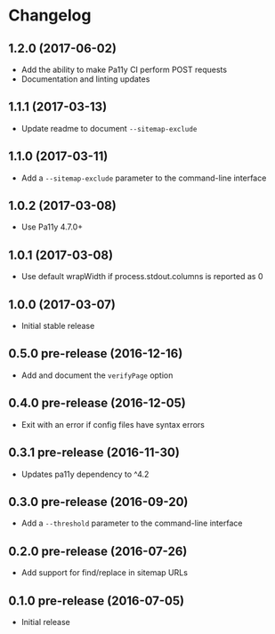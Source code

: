
# Changelog

## 1.2.0 (2017-06-02)

  * Add the ability to make Pa11y CI perform POST requests
  * Documentation and linting updates

## 1.1.1 (2017-03-13)

  * Update readme to document `--sitemap-exclude`

## 1.1.0 (2017-03-11)

  * Add a `--sitemap-exclude` parameter to the command-line interface

## 1.0.2 (2017-03-08)

  * Use Pa11y 4.7.0+

## 1.0.1 (2017-03-08)

  * Use default wrapWidth if process.stdout.columns is reported as 0

## 1.0.0 (2017-03-07)

  * Initial stable release

## 0.5.0 pre-release (2016-12-16)

  * Add and document the `verifyPage` option

## 0.4.0 pre-release (2016-12-05)

  * Exit with an error if config files have syntax errors

## 0.3.1 pre-release (2016-11-30)

  * Updates pa11y dependency to ^4.2

## 0.3.0 pre-release (2016-09-20)

  * Add a `--threshold` parameter to the command-line interface

## 0.2.0 pre-release (2016-07-26)

  * Add support for find/replace in sitemap URLs

## 0.1.0 pre-release (2016-07-05)

  * Initial release
